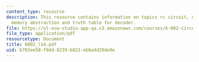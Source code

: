 ```yaml
---
content_type: resource
description: This resource contains information on topics rc circuit, digital memory,
  memory abstraction and truth table for decoder.
file: https://ol-ocw-studio-app-qa.s3.amazonaws.com/courses/6-002-circuits-and-electronics-spring-2007/b703ee58f9dd8239b823eb6a4d20de0e_6002_l14.pdf
file_type: application/pdf
resourcetype: Document
title: 6002_l14.pdf
uid: b703ee58-f9dd-8239-b823-eb6a4d20de0e
---
```

